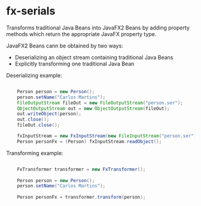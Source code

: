 fx-serials
==========

Transforms traditional Java Beans into JavaFX2 Beans by adding property methods which return the appropriate JavaFX property type.

JavaFX2 Beans cann be obtained by two ways:

- Deserializing an object stream containing traditional Java Beans
- Explicitly transforming one traditional Java Bean

Deserializing example:

```java

	Person person = new Person();
	person.setName("Carlos Martins");
	FileOutputStream fileOut = new FileOutputStream("person.ser");
	ObjectOutputStream out = new ObjectOutputStream(fileOut);
	out.writeObject(person);
	out.close();
	fileOut.close();

	fxInputStream = new FxInputStream(new FileInputStream("person.ser"););
    Person personFx = (Person) fxInputStream.readObject();
```

Transforming example:

```java

	FxTransformer transformer = new FxTransformer();
	
	Person person = new Person();
	person.setName("Carlos Martins");
	
	Person personFx = transformer.transform(person);
```
